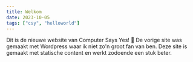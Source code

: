 ```yaml
---
title: Welkom
date: 2023-10-05
tags: ["csy", "helloworld"]
---
```


Dit is de nieuwe website van Computer Says Yes! :wave: De vorige site was gemaakt met Wordpress waar ik niet zo'n groot fan van ben. Deze site is gemaakt met statische content en werkt zodoende een stuk beter.
